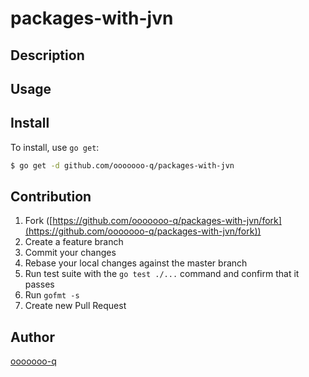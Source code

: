 packages-with-jvn
====

## Description

## Usage

## Install

To install, use `go get`:

```bash
$ go get -d github.com/ooooooo-q/packages-with-jvn
```

## Contribution

1. Fork ([https://github.com/ooooooo-q/packages-with-jvn/fork](https://github.com/ooooooo-q/packages-with-jvn/fork))
1. Create a feature branch
1. Commit your changes
1. Rebase your local changes against the master branch
1. Run test suite with the `go test ./...` command and confirm that it passes
1. Run `gofmt -s`
1. Create new Pull Request

## Author

[ooooooo-q](https://github.com/ooooooo-q)